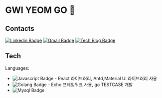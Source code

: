 # GWI YEOM GO 👋


## Contacts
[![Linkedin Badge](https://img.shields.io/badge/-LinkedIn-blue?style=flat-square&logo=Linkedin&logoColor=white&link=https://www.linkedin.com/in/gwiyeom-go-aba947229/)](https://www.linkedin.com/in/gwiyeom-go-aba947229/)
[![Gmail Badge](https://img.shields.io/badge/Gmail-d14836?style=flat-square&logo=Gmail&logoColor=white&link=mailto:gwiyeomgo@gmail.com)](mailto:gwiyeomgo@gmail.com)
 [![Tech Blog Badge](http://img.shields.io/badge/-Tech%20blog-black?style=flat-square&logo=github&link=https://gwiyeomgo.github.io/blog/)](https://gwiyeomgo.github.io/)



## Tech 

Languages:
- ![Javascript Badge](https://img.shields.io/badge/Javascript-F0DB4F?style=flat-square&logo=Javascript&logoColor=white) - React 라이브러리, Antd,Material UI 라이브러리 사용
- ![Golang Badge](https://img.shields.io/badge/Golang-29BEB0?style=flat-square&logo=Go&logoColor=white) - Echo 프레임워크 사용, go TESTCASE 개발
- ![Mysql Badge](https://img.shields.io/badge/Mysql-00758F?style=flat-square&logo=Mysql&logoColor=white)  

<!--
**gwiyeomgo/gwiyeomgo** is a ✨ _special_ ✨ repository because its `README.md` (this file) appears on your GitHub profile.

Here are some ideas to get you started:
- 🔭 I’m currently working on ...
- 🌱 I’m currently learning ...
- 🔭 I’m currently working on ...
- 🌱 I’m currently learning ...
- 👯 I’m looking to collaborate on ...
- 🤔 I’m looking for help with ...
- 💬 Ask me about ...
- 📫 How to reach me: ...
- 😄 Pronouns: ...
- ⚡ Fun fact: ...


 
Dillinger is a cloud-enabled, mobile-ready, offline-storage compatible,
AngularJS-powered HTML5 Markdown editor.

- Type some Markdown on the left
- See HTML in the right
- ✨Magic ✨
	
  [![Youtube Badge](https://img.shields.io/badge/Youtube-ff0000?style=flat-square&logo=youtube&link={link})]({link})
	
  [![Facebook Badge](https://img.shields.io/badge/facebook-1877f2?style=flat-square&logo=facebook&logoColor=white&link={link})]({link})

- ![Antdesign Badge](https://img.shields.io/badge/Antdesign-3766AB?style=flat-square&logo=Antdesign&logoColor=white)  - great UI boilerplate for modern web apps

	
-->
